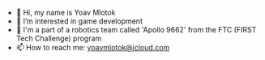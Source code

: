 - 👋 Hi, my name is Yoav Mlotok
- 👀 I’m interested in game development
- 🤝 I'm a part of a robotics team called 'Apollo 9662' from the FTC (FIRST Tech Challenge) program
- 📫 How to reach me: yoavmlotok@icloud.com
